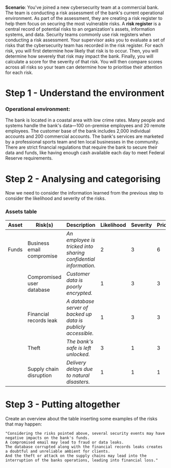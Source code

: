 
**Scenario**:
	You've joined a new cybersecurity team at a commercial bank. The team is conducting a risk assessment of the bank's current operational environment. As part of the assessment, they are creating a risk register to help them focus on securing the most vulnerable risks.
	A **risk register** is a central record of potential risks to an organization's assets, information systems, and data. Security teams commonly use risk registers when conducting a risk assessment.
	Your supervisor asks you to evaluate a set of risks that the cybersecurity team has recorded in the risk register. For each risk, you will first determine how likely that risk is to occur. Then, you will determine how severely that risk may impact the bank. Finally, you will calculate a score for the severity of that risk. You will then compare scores across all risks so your team can determine how to prioritise their attention for each risk.

# Step 1 - Understand the environment
### Operational environment:
	  
The bank is located in a coastal area with low crime rates. Many people and systems handle the bank's data—100 on-premise employees and 20 remote employees. The customer base of the bank includes 2,000 individual accounts and 200 commercial accounts. The bank's services are marketed by a professional sports team and ten local businesses in the community. There are strict financial regulations that require the bank to secure their data and funds, like having enough cash available each day to meet Federal Reserve requirements.

# Step 2 - Analysing and categorising
	
Now we need to consider the information learned from the previous step to consider the likelihood and severity of the risks.
### Assets table

| **Asset** | **Risk(s)**               | **Description**                                                 | **Likelihood** | **Severity** | **Priority** |
| --------- | ------------------------- | --------------------------------------------------------------- | -------------- | ------------ | ------------ |
| Funds     | Business email compromise | _An employee is tricked into sharing confidential information._ | 2              | 3            | 6            |
|           | Compromised user database | _Customer data is poorly encrypted._                            | 1              | 3            | 3            |
|           | Financial records leak    | _A database server of backed up data is publicly accessible._   | 1              | 3            | 3            |
|           | Theft                     | _The bank's safe is left unlocked._                             | 3              | 1            | 3            |
|           | Supply chain disruption   | _Delivery delays due to natural disasters._                     | 1              | 1            | 1            |

# Step 3 - Putting altogether
	
Create an overview about the table inserting some examples of the risks that may happen:

	"Considering the risks pointed above, several security events may have negative impacts on the bank's funds. 
	A compromised email may lead to fraud or data leaks.
	The database corrupted along with the financial records leaks creates a doubtful and unreliable ambient for clients. 
	And the theft or attack on the supply chains may lead into the interruption of the banks operations, leading into financial loss."